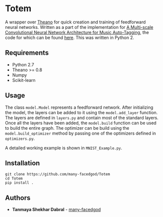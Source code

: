 # Totem

A wrapper over [Theano](http://deeplearning.net/software/theano/) for quick creation and training of feedforward neural networks. Written as a part of the implementation for [A Multi-scale Convolutional Neural Network Architecture for Music Auto-Tagging](https://link.springer.com/chapter/10.1007/978-981-13-1592-3_60), the code for which can be found [here](https://github.com/many-facedgod/Music-Tagger). This was written in Python 2.

## Requirements

- Python 2.7
- Theano >= 0.8
- Numpy
- Scikit-learn

## Usage
The class `model.Model` represents a feedforward network. After initializing the model, the layers can be added to it using the `model.add_layer` function. The layers are defined in `layers.py` and contain most of the standard layers. Once all the layers have been added, the `model.build` function can be used to build the entire graph. The optimizer can be build using the `model.build_optimizer` method by passing one of the optimizers defined in `optimizers.py`.

A detailed working example is shown in `MNIST_Example.py`.

## Installation
    git clone https://github.com/many-facedgod/Totem
    cd Totem
    pip install .
## Authors

* **Tanmaya Shekhar Dabral** - [many-facedgod](https://github.com/many-facedgod)

